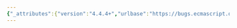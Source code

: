 ```yaml
---
{"_attributes":{"version":"4.4.4+","urlbase":"https://bugs.ecmascript.org/","maintainer":"dherman@mozilla.com"},"bug":{"bug_id":4377,"creation_ts":"2015-05-26 08:46:00 -0700","short_desc":"Remove environment parameters from GlobalDeclarationInstantiation/EvalDeclarationInstantiation","delta_ts":"2015-05-26 08:46:30 -0700","product":"Draft for 7th Edition","component":"Deferred from 6th edition","version":"unspecified","rep_platform":"All","op_sys":"All","bug_status":"CONFIRMED","priority":"Normal","bug_severity":"enhancement","everconfirmed":true,"reporter":{"uid":"andrebargull","name":"André Bargull"},"assigned_to":{"uid":"allen","name":"Allen Wirfs-Brock"},"long_desc":[{"commentid":14452,"comment_count":0,"who":{"uid":"andrebargull","name":"André Bargull"},"bug_when":"2015-05-26 08:46:30 -0700","thetext":"{Global, Eval}DeclarationInstantiation access the current variable/lexical environments through explicit parameters.\nBoth abstract operations should instead use the execution context to retrieve the environment state. Otherwise it's\npossible to pass or rather it gives the wrong impression it's valid to pass other environments to global/eval declaration\ninstantiation than the current environments. \nFunctionDeclarationInstantiation already retrieves the current lexical environment through the execution context.\n\n\nProposed changes:\n\n15.1.7 Runtime Semantics: ScriptEvaluation\n  10. Let result be GlobalDeclarationInstantiation(ScriptBody).\n\n15.1.8 Runtime Semantics: GlobalDeclarationInstantiation(script)\n  1. Let env be the running execution context’s LexicalEnvironment.\n  2. Let envRec be env’s EnvironmentRecord.\n  3. Assert: envRec is a global Environment Record.\n\n\n18.2.1.1 Runtime Semantics: PerformEval(x, evalRealm, strictCaller, direct)\n  18. Let result be EvalDeclarationInstantiation(body, strictEval).\n\n18.2.1.2 Runtime Semantics: EvalDeclarationInstantiation(body, strict)\n  1. Let varEnv be the running execution context’s VariableEnvironment.\n  2. Let varEnvRec be varEnv’s EnvironmentRecord.\n  3. Let lexEnv be the running execution context’s LexicalEnvironment.\n  4. Let lexEnvRec be lexEnv’s EnvironmentRecord.\n  5. Assert: lexEnvRec is a declarative Environment Record."}]}}
---
```


